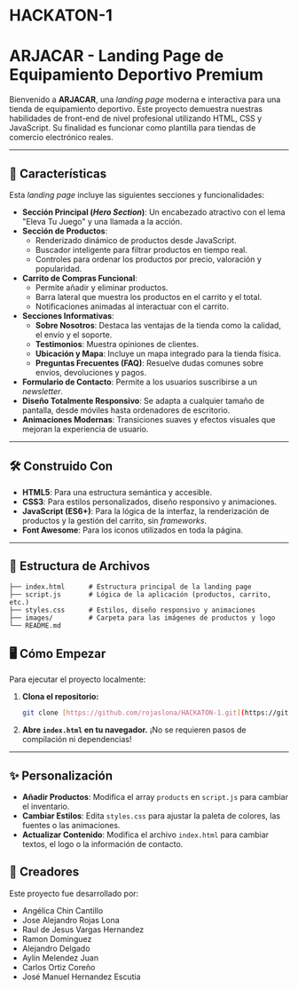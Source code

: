 # HACKATON-1

# ARJACAR - Landing Page de Equipamiento Deportivo Premium

Bienvenido a **ARJACAR**, una *landing page* moderna e interactiva para una tienda de equipamiento deportivo. Este proyecto demuestra nuestras habilidades de front-end de nivel profesional utilizando HTML, CSS y JavaScript. Su finalidad es funcionar como plantilla para tiendas de comercio electrónico reales.

---

## 🚀 Características

Esta *landing page* incluye las siguientes secciones y funcionalidades:

-   **Sección Principal (_Hero Section_)**: Un encabezado atractivo con el lema "Eleva Tu Juego" y una llamada a la acción.
-   **Sección de Productos**:
    -   Renderizado dinámico de productos desde JavaScript.
    -   Buscador inteligente para filtrar productos en tiempo real.
    -   Controles para ordenar los productos por precio, valoración y popularidad.
-   **Carrito de Compras Funcional**:
    -   Permite añadir y eliminar productos.
    -   Barra lateral que muestra los productos en el carrito y el total.
    -   Notificaciones animadas al interactuar con el carrito.
-   **Secciones Informativas**:
    -   **Sobre Nosotros**: Destaca las ventajas de la tienda como la calidad, el envío y el soporte.
    -   **Testimonios**: Muestra opiniones de clientes.
    -   **Ubicación y Mapa**: Incluye un mapa integrado para la tienda física.
    -   **Preguntas Frecuentes (FAQ)**: Resuelve dudas comunes sobre envíos, devoluciones y pagos.
-   **Formulario de Contacto**: Permite a los usuarios suscribirse a un _newsletter_.
-   **Diseño Totalmente Responsivo**: Se adapta a cualquier tamaño de pantalla, desde móviles hasta ordenadores de escritorio.
-   **Animaciones Modernas**: Transiciones suaves y efectos visuales que mejoran la experiencia de usuario.

---

## 🛠️ Construido Con

-   **HTML5**: Para una estructura semántica y accesible.
-   **CSS3**: Para estilos personalizados, diseño responsivo y animaciones.
-   **JavaScript (ES6+)**: Para la lógica de la interfaz, la renderización de productos y la gestión del carrito, sin _frameworks_.
-   **Font Awesome**: Para los iconos utilizados en toda la página.

---

## 📂 Estructura de Archivos
```
├── index.html      # Estructura principal de la landing page
├── script.js       # Lógica de la aplicación (productos, carrito, etc.)
├── styles.css      # Estilos, diseño responsivo y animaciones
├── images/         # Carpeta para las imágenes de productos y logo
└── README.md
```
## 🖥️ Cómo Empezar

Para ejecutar el proyecto localmente:
1.  **Clona el repositorio:**
    ```sh
    git clone [https://github.com/rojaslona/HACKATON-1.git](https://github.com/rojaslona/HACKATON-1.git)
    ```
2.  **Abre `index.html` en tu navegador.**
    ¡No se requieren pasos de compilación ni dependencias!

---

## ✨ Personalización

-   **Añadir Productos**: Modifica el array `products` en `script.js` para cambiar el inventario.
-   **Cambiar Estilos**: Edita `styles.css` para ajustar la paleta de colores, las fuentes o las animaciones.
-   **Actualizar Contenido**: Modifica el archivo `index.html` para cambiar textos, el logo o la información de contacto.

## 👥 Creadores

Este proyecto fue desarrollado por:

-   Angélica Chin Cantillo
-   Jose Alejandro Rojas Lona
-   Raul de Jesus Vargas Hernandez
-   Ramon Dominguez
-   Alejandro Delgado
-   Aylin Melendez Juan
-   Carlos Ortiz Coreño
-   José Manuel Hernandez Escutia
